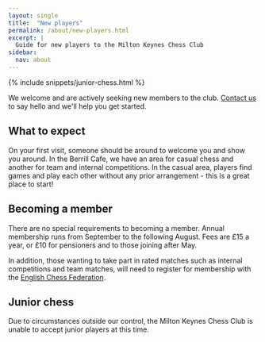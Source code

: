 ```yaml
---
layout: single
title:  "New players"
permalink: /about/new-players.html
excerpt: |
  Guide for new players to the Milton Keynes Chess Club
sidebar:
  nav: about
---
```


{% include snippets/junior-chess.html %}

We welcome and are actively seeking new members to the club. [Contact us](https://forms.zoho.eu/miltonkeyneschessclubgm1/form/Contactus) to say hello and we'll help you get started.

## What to expect

On your first visit, someone should be around to welcome you and show you around. In the Berrill Cafe, we have an area for casual chess and another for team and internal competitions. In the casual area, players find games and play each other without any prior arrangement - this is a great place to start!

## Becoming a member

There are no special requirements to becoming a member. Annual membership runs from September to the following August. Fees are &pound;15 a year, or &pound;10 for pensioners and to those joining after May.

In addition, those wanting to take part in rated matches such as internal competitions and team matches, will need to register for membership with the [English Chess Federation](https://www.englishchess.org.uk/ecf-membership-rates-and-joining-details/).

## Junior chess

Due to circumstances outside our control, the Milton Keynes Chess Club is unable to accept junior players at this time.